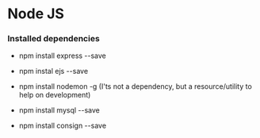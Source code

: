 # Node JS

### Installed dependencies
- npm install express --save
- npm instal ejs --save
- npm install nodemon -g (I'ts not a dependency, but a resource/utility to help on development)

- npm install  mysql --save

- npm install consign --save
